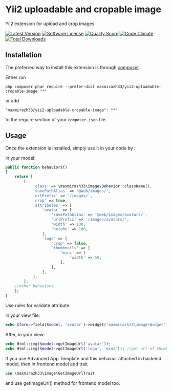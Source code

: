 Yii2 uploadable and cropable image
==================================
Yii2 extension for upload and crop images

[![Latest Version](https://img.shields.io/github/release/maxmirazh33/yii2-uploadable-cropable-image.svg?style=flat-square)](https://packagist.org/packages/maxmirazh33/yii2-uploadable-cropable-image/releases)
[![Software License](https://img.shields.io/badge/license-MIT-blue.svg?style=flat-square)](https://github.com/maxmirazh33/yii2-uploadable-cropable-image/master/LICENSE.md)
[![Quality Score](https://img.shields.io/scrutinizer/g/maxmirazh33/yii2-uploadable-cropable-image.svg?style=flat-square)](https://scrutinizer-ci.com/g/maxmirazh33/yii2-uploadable-cropable-image)
[![Code Climate](https://img.shields.io/codeclimate/github/maxmirazh33/yii2-uploadable-cropable-image.svg?style=flat-square)](https://codeclimate.com/github/maxmirazh33/yii2-uploadable-cropable-image)
[![Total Downloads](https://img.shields.io/packagist/dt/maxmirazh33/yii2-uploadable-cropable-image.svg?style=flat-square)](https://packagist.org/packages/maxmirazh33/yii2-uploadable-cropable-image)

Installation
------------

The preferred way to install this extension is through [composer](http://getcomposer.org/download/).

Either run

```
php composer.phar require --prefer-dist maxmirazh33/yii2-uploadable-cropable-image "*"
```

or add

```
"maxmirazh33/yii2-uploadable-cropable-image": "*"
```

to the require section of your `composer.json` file.


Usage
-----

Once the extension is installed, simply use it in your code by  :

In your model:
```php
public function behaviors()
{
    return [
        [
            'class' => \maxmirazh33\image\Behavior::className(),
            'savePathAlias' => '@web/images/',
            'urlPrefix' => '/images/',
            'crop' => true,
            'attributes' => [
                'avatar' => [
                    'savePathAlias' => '@web/images/avatars/',
                    'urlPrefix' => '/images/avatars/',
                    'width' => 100,
                    'height' => 100,
                ],
                'logo' => [
                    'crop' => false,
                    'thumbnails' => [
                        'mini' => [
                            'width' => 50,
                        ],
                    ],
                ],
            ],
        ],
    //other behaviors
    ];
}
```
Use rules for validate attribute.

In your view file:
```php
echo $form->field($model, 'avatar')->widget('maxmirazh33\image\Widget');
```

After, in your view:
```php
echo Html::img($model->getImageUrl('avatar'));
echo Html::img($model->getImageUrl('logo', 'mini')); //get url of thumbnail named 'mini' for 'logo' attribute
```

If you use Advanced App Template and this behavior attached in backend model, then in frontend model add trait
```php
use \maxmirazh33\image\GetImageUrlTrait
```
and use getImageUrl() method for frontend model too.
